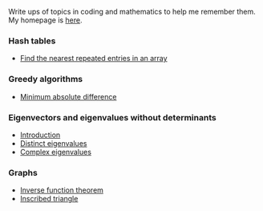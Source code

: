 Write ups of topics in coding and mathematics to help me remember them.
My homepage is [here](https://mwpb.uk).

### Hash tables

* [Find the nearest repeated entries in an array](nearest_repeated_entries.md)

### Greedy algorithms

* [Minimum absolute difference](nearest_abs_difference.md)

### Eigenvectors and eigenvalues without determinants

* [Introduction](introEigenvectors.md)
* [Distinct eigenvalues](distinctEigenvalues.md)
* [Complex eigenvalues](complexEigenvalues.md)

### Graphs

* [Inverse function theorem](inverse-function-theorem.html)
* [Inscribed triangle](inscribed.html)